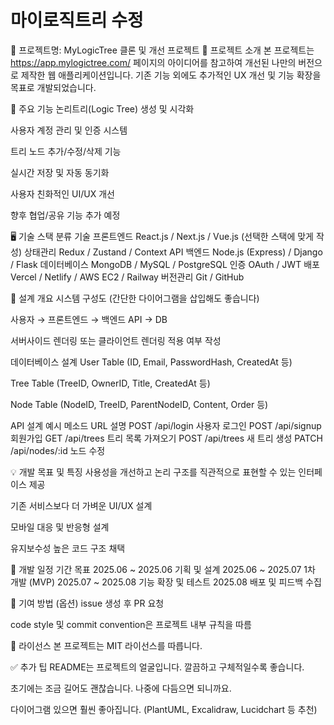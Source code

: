 # 마이로직트리 수정
📌 프로젝트명: MyLogicTree 클론 및 개선 프로젝트
🔎 프로젝트 소개
본 프로젝트는 https://app.mylogictree.com/ 페이지의 아이디어를 참고하여 개선된 나만의 버전으로 제작한 웹 애플리케이션입니다. 기존 기능 외에도 추가적인 UX 개선 및 기능 확장을 목표로 개발되었습니다.

🚀 주요 기능
논리트리(Logic Tree) 생성 및 시각화

사용자 계정 관리 및 인증 시스템

트리 노드 추가/수정/삭제 기능

실시간 저장 및 자동 동기화

사용자 친화적인 UI/UX 개선

향후 협업/공유 기능 추가 예정

🖥️ 기술 스택
분류	기술
프론트엔드	React.js / Next.js / Vue.js (선택한 스택에 맞게 작성)
상태관리	Redux / Zustand / Context API
백엔드	Node.js (Express) / Django / Flask
데이터베이스	MongoDB / MySQL / PostgreSQL
인증	OAuth / JWT
배포	Vercel / Netlify / AWS EC2 / Railway
버전관리	Git / GitHub

🎯 설계 개요
시스템 구성도
(간단한 다이어그램을 삽입해도 좋습니다)

사용자 → 프론트엔드 → 백엔드 API → DB

서버사이드 렌더링 또는 클라이언트 렌더링 적용 여부 작성

데이터베이스 설계
User Table (ID, Email, PasswordHash, CreatedAt 등)

Tree Table (TreeID, OwnerID, Title, CreatedAt 등)

Node Table (NodeID, TreeID, ParentNodeID, Content, Order 등)

API 설계 예시
메소드	URL	설명
POST	/api/login	사용자 로그인
POST	/api/signup	회원가입
GET	/api/trees	트리 목록 가져오기
POST	/api/trees	새 트리 생성
PATCH	/api/nodes/:id	노드 수정

💡 개발 목표 및 특징
사용성을 개선하고 논리 구조를 직관적으로 표현할 수 있는 인터페이스 제공

기존 서비스보다 더 가벼운 UI/UX 설계

모바일 대응 및 반응형 설계

유지보수성 높은 코드 구조 채택

📅 개발 일정
기간	목표
2025.06 ~ 2025.06	기획 및 설계
2025.06 ~ 2025.07	1차 개발 (MVP)
2025.07 ~ 2025.08	기능 확장 및 테스트
2025.08	배포 및 피드백 수집

🙌 기여 방법 (옵션)
issue 생성 후 PR 요청

code style 및 commit convention은 프로젝트 내부 규칙을 따름

📄 라이선스
본 프로젝트는 MIT 라이선스를 따릅니다.

✅ 추가 팁
README는 프로젝트의 얼굴입니다. 깔끔하고 구체적일수록 좋습니다.

초기에는 조금 길어도 괜찮습니다. 나중에 다듬으면 되니까요.

다이어그램 있으면 훨씬 좋아집니다. (PlantUML, Excalidraw, Lucidchart 등 추천)
